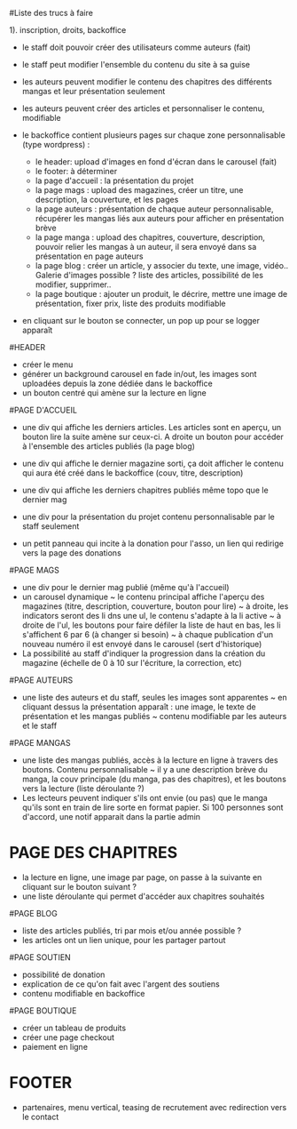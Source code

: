 #Liste des trucs à faire

1). inscription, droits, backoffice
- le staff doit pouvoir créer des utilisateurs comme auteurs (fait)
- le staff peut modifier l'ensemble du contenu du site à sa guise
- les auteurs peuvent modifier le contenu des chapitres des différents mangas et leur présentation seulement
- les auteurs peuvent créer des articles et personnaliser le contenu, modifiable
- le backoffice contient plusieurs pages sur chaque zone personnalisable (type wordpress) :
   - le header: upload d'images en fond d'écran dans le carousel (fait)
   - le footer: à déterminer
   - la page d'accueil : la présentation du projet
   - la page mags : upload des magazines, créer un titre, une description, la couverture, et les pages
   - la page auteurs : présentation de chaque auteur personnalisable, récupérer les mangas liés aux auteurs pour
                      afficher en présentation brève
   - la page manga : upload des chapitres, couverture, description, pouvoir relier les mangas à un auteur,
                    il sera envoyé dans sa présentation en page auteurs
   - la page blog : créer un article, y associer du texte, une image, vidéo.. Galerie d'images possible ?
                   liste des articles, possibilité de les modifier, supprimer..
   - la page boutique : ajouter un produit, le décrire, mettre une image de présentation, fixer prix, liste des produits modifiable


- en cliquant sur le bouton se connecter, un pop up pour se logger apparaît


#HEADER

- créer le menu
- générer un background carousel en fade in/out, les images sont uploadées depuis la zone dédiée dans le backoffice
- un bouton centré qui amène sur la lecture en ligne

#PAGE D'ACCUEIL

- une div qui affiche les derniers articles.
    Les articles sont en aperçu, un bouton lire la suite amène sur ceux-ci.
    A droite un bouton pour accéder à l'ensemble des articles publiés (la page blog)

- une div qui affiche le dernier magazine sorti, ça doit afficher le contenu qui aura été créé dans le backoffice (couv, titre, description)

- une div qui affiche les derniers chapitres publiés
    même topo que le dernier mag

- une div pour la présentation du projet
    contenu personnalisable par le staff seulement

- un petit panneau qui incite à la donation pour l'asso, un lien qui redirige vers la page des donations

#PAGE MAGS
- une div pour le dernier mag publié (même qu'à l'accueil)
- un carousel dynamique
    ~ le contenu principal affiche l'aperçu des magazines (titre, description, couverture, bouton pour lire)
    ~ à droite, les indicators seront des li dns une ul, le contenu s'adapte à la li active
    ~ à droite de l'ul, les boutons pour faire défiler la liste de haut en bas, les li s'affichent 6 par 6 (à changer si besoin)
    ~ à chaque publication d'un nouveau numéro il est envoyé dans le carousel (sert d'historique)
- La possibilité au staff d'indiquer la progression dans la création du magazine (échelle de 0 à 10 sur l'écriture, la correction, etc)

#PAGE AUTEURS

- une liste des auteurs et du staff, seules les images sont apparentes
    ~ en cliquant dessus la présentation apparaît : une image, le texte de présentation et les mangas publiés
    ~ contenu modifiable par les auteurs et le staff

#PAGE MANGAS

- une liste des mangas publiés, accès à la lecture en ligne à travers des boutons. Contenu personnalisable
    ~ il y a une description brève du manga, la couv principale (du manga, pas des chapitres), et les boutons vers la lecture (liste déroulante ?)
- Les lecteurs peuvent indiquer s'ils ont envie (ou pas) que le manga qu'ils sont en train de lire sorte en format papier. Si 100 personnes sont d'accord, 
une notif apparait dans la partie admin

# PAGE DES CHAPITRES
- la lecture en ligne, une image par page, on passe à la suivante en cliquant sur le bouton suivant ?
- une liste déroulante qui permet d'accéder aux chapitres souhaités

#PAGE BLOG
- liste des articles publiés, tri par mois et/ou année possible ?
- les articles ont un lien unique, pour les partager partout

#PAGE SOUTIEN
- possibilité de donation
- explication de ce qu'on fait avec l'argent des soutiens
- contenu modifiable en backoffice

#PAGE BOUTIQUE

- créer un tableau de produits
- créer une page checkout
- paiement en ligne

# FOOTER

- partenaires, menu vertical, teasing de recrutement avec redirection vers le contact
